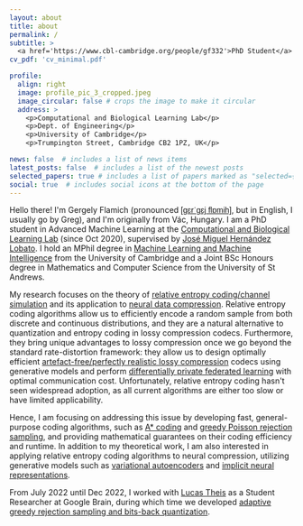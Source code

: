 ```yaml
---
layout: about
title: about
permalink: /
subtitle: >
  <a href='https://www.cbl-cambridge.org/people/gf332'>PhD Student</a> in Machine Learning, CBL, University of Cambridge. 
cv_pdf: 'cv_minimal.pdf'

profile:
  align: right
  image: profile_pic_3_cropped.jpeg
  image_circular: false # crops the image to make it circular
  address: >
    <p>Computational and Biological Learning Lab</p>
    <p>Dept. of Engineering</p>
    <p>University of Cambridge</p>
    <p>Trumpington Street, Cambridge CB2 1PZ, UK</p>

news: false  # includes a list of news items
latest_posts: false  # includes a list of the newest posts
selected_papers: true # includes a list of papers marked as "selected={true}"
social: true  # includes social icons at the bottom of the page
---
```


Hello there! I'm Gergely Flamich (pronounced <span style="font-family:sans-serif;">[[gɛrˈgɛj flɒmih]](https://en.wikipedia.org/wiki/Help:IPA/Hungarian)</span>, but in English, I usually go by Greg), and I'm originally from Vác, Hungary. 
I am a PhD student in Advanced Machine Learning at the [Computational and Biological Learning Lab](https://www.cbl-cambridge.org/) (since Oct 2020), supervised by [José Miguel Hernández Lobato](https://jmhl.org/). 
I hold an MPhil degree in [Machine Learning and Machine Intelligence](https://www.mlmi.eng.cam.ac.uk/) from the University of Cambridge and a Joint BSc Honours degree in Mathematics and Computer Science from the University of St Andrews.

My research focuses on the theory of [relative entropy coding/channel simulation](https://arxiv.org/abs/2305.15313) and its application to [neural data compression](https://arxiv.org/abs/2202.06533). 
Relative entropy coding algorithms allow us to efficiently encode a random sample from both discrete and continuous distributions, and they are a natural alternative to quantization and entropy coding in lossy compression codecs.
Furthermore, they bring unique advantages to lossy compression once we go beyond the standard rate-distortion framework: they allow us to design optimally efficient [artefact-free/perfectly realistic lossy compression](https://arxiv.org/abs/2206.08889) codecs using generative models and perform [differentially private federated learning](https://arxiv.org/abs/2111.00092) with optimal communication cost.
Unfortunately, relative entropy coding hasn't seen widespread adoption, as all current algorithms are either too slow or have limited applicability.

Hence, I am focusing on addressing this issue by developing fast, general-purpose coding algorithms, such as [A* coding](https://arxiv.org/abs/2201.12857) and [greedy Poisson rejection sampling](https://arxiv.org/abs/2305.15313), and providing mathematical guarantees on their coding efficiency and runtime.
In addition to my theoretical work, I am also interested in applying relative entropy coding algorithms to neural compression, utilizing generative models such as [variational autoencoders](https://arxiv.org/abs/2010.01185) and [implicit neural representations](https://arxiv.org/abs/2305.19185).

From July 2022 until Dec 2022, I worked with [Lucas Theis](http://theis.io/) as a Student Researcher at Google Brain, during which time we developed [adaptive greedy rejection sampling and bits-back quantization](https://arxiv.org/abs/2304.10407).